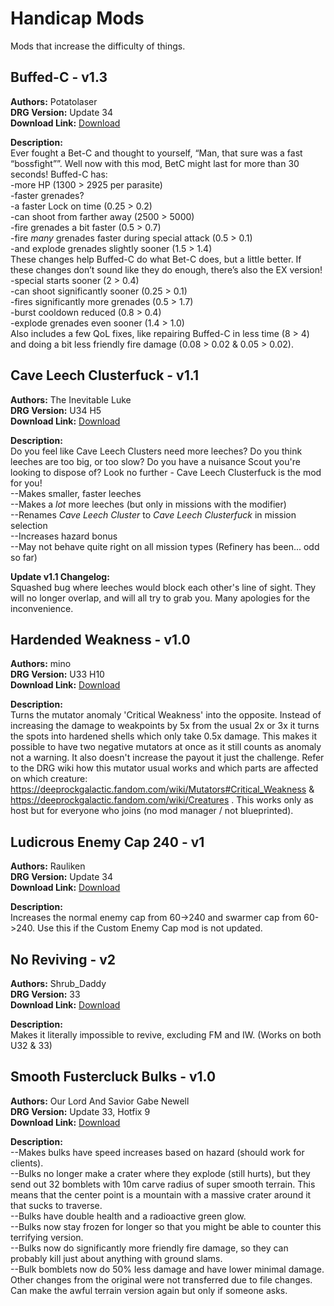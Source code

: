# Handicap Mods

Mods that increase the difficulty of things.

<!-- mod list -->

## Buffed-C - v1.3
**Authors:** Potatolaser  
**DRG Version:** Update 34  
**Download Link:** [Download](https://github.com/ArcticEcho/DRG-Mods/raw/acc885ae43c5b5b82df0333e6ca55e10ea340493/Gameplay/Gamemodes/Handicaps/Buffed-C%20-%20V1.3.zip)  

**Description:**  
Ever fought a Bet-C and thought to yourself, “Man, that sure was a fast “bossfight””. Well now with this mod, BetC might last for more than 30 seconds! Buffed-C has:  
-more HP (1300 > 2925 per parasite)  
-faster grenades?  
-a faster Lock on time (0.25 > 0.2)  
-can shoot from farther away (2500 > 5000)  
-fire grenades a bit faster (0.5 > 0.7)  
-fire *many* grenades faster during special attack (0.5 > 0.1)  
-and explode grenades slightly sooner (1.5 > 1.4)  
These changes help Buffed-C do what Bet-C does, but a little better. If these changes don’t sound like they do enough, there’s also the EX version!  
-special starts sooner (2 > 0.4)  
-can shoot significantly sooner (0.25 > 0.1)  
-fires significantly more grenades (0.5 > 1.7)  
-burst cooldown reduced (0.8 > 0.4)  
-explode grenades even sooner (1.4 > 1.0)  
Also includes a few QoL fixes, like repairing Buffed-C in less time (8 > 4) and doing a bit less friendly fire damage (0.08 > 0.02 & 0.05 > 0.02).

## Cave Leech Clusterfuck - v1.1
**Authors:** The Inevitable Luke  
**DRG Version:** U34 H5  
**Download Link:** [Download](https://github.com/ArcticEcho/DRG-Mods/raw/f1b10097ef3b96179177ddc34382339da5a9b17e/Gameplay/Gamemodes/Handicaps/Cave%20Leech%20Clusterfuck%20-%20V1.1%20_P.pak)  

**Description:**  
Do you feel like Cave Leech Clusters need more leeches? Do you think leeches are too big, or too slow? Do you have a nuisance Scout you're looking to dispose of? Look no further - Cave Leech Clusterfuck is the mod for you!  
--Makes smaller, faster leeches  
--Makes a *lot* more leeches (but only in missions with the modifier)  
--Renames *Cave Leech Cluster* to *Cave Leech Clusterfuck* in mission selection  
--Increases hazard bonus  
--May not behave quite right on all mission types (Refinery has been... odd so far)

**Update v1.1 Changelog:**  
Squashed bug where leeches would block each other's line of sight. They will no longer overlap, and will all try to grab you. Many apologies for the inconvenience.

## Hardended Weakness - v1.0
**Authors:** mino  
**DRG Version:** U33 H10  
**Download Link:** [Download](https://github.com/ArcticEcho/DRG-Mods/raw/bc5a179dd9a9d06be91de699bb048a394bb6dc27/Gameplay/Gamemodes/Handicaps/Hardended%20Weakness%20-%20V1.0%20_P.pak)  

**Description:**  
Turns the mutator anomaly 'Critical Weakness' into the opposite. Instead of increasing the damage to weakpoints by 5x from the usual 2x or 3x it turns the spots into hardened shells which only take 0.5x damage. This makes it possible to have two negative mutators at once as it still counts as anomaly not a warning. It also doesn't increase the payout it just the challenge. Refer to the DRG wiki how this mutator usual works and which parts are affected on which creature: https://deeprockgalactic.fandom.com/wiki/Mutators#Critical_Weakness & https://deeprockgalactic.fandom.com/wiki/Creatures . This works only as host but for everyone who joins (no mod manager / not blueprinted).

## Ludicrous Enemy Cap 240 - v1
**Authors:** Rauliken  
**DRG Version:** Update 34  
**Download Link:** [Download](https://github.com/ArcticEcho/DRG-Mods/raw/a084c31fcbe4fe49c220b732d7b04860ad3270aa/Gameplay/Gamemodes/Handicaps/Ludicrous%20Enemy%20Cap%20240%20-%20V1.zip)  

**Description:**  
Increases the normal enemy cap from 60->240 and swarmer cap from 60->240. Use this if the Custom Enemy Cap mod is not updated.

## No Reviving - v2
**Authors:** Shrub_Daddy  
**DRG Version:** 33  
**Download Link:** [Download](https://github.com/ArcticEcho/DRG-Mods/raw/2b8f0abe2b1828325f53dc456cdc207841af30b5/Gameplay/Gamemodes/Handicaps/No%20Reviving%20-%20V2%20_P.pak)  

**Description:**  
Makes it literally impossible to revive, excluding FM and IW. (Works on both U32 & 33)

## Smooth Fustercluck Bulks - v1.0
**Authors:** Our Lord And Savior Gabe Newell  
**DRG Version:** Update 33, Hotfix 9  
**Download Link:** [Download](https://github.com/ArcticEcho/DRG-Mods/raw/3493580518410a176390ad6615ab6a39ad53e9f8/Gameplay/Gamemodes/Handicaps/Smooth%20Fustercluck%20Bulks%20-%20V1.0%20_P.pak)  

**Description:**  
--Makes bulks have speed increases based on hazard (should work for clients).  
--Bulks no longer make a crater where they explode (still hurts), but they send out 32 bomblets with 10m carve radius of super smooth terrain.  This means that the center point is a mountain with a massive crater around it that sucks to traverse.  
--Bulks have double health and a radioactive green glow.  
--Bulks now stay frozen for longer so that you might be able to counter this terrifying version.  
--Bulks now do significantly more friendly fire damage, so they can probably kill just about anything with ground slams.  
--Bulk bomblets now do 50% less damage and have lower minimal damage.  
Other changes from the original were not transferred due to file changes.  Can make the awful terrain version again but only if someone asks.